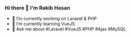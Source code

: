 ### Hi there 👋 I'm Rakib Hasan

- 🔭 I’m currently working on Laravel & PHP
- 🌱 I’m currently learning VueJS
- 💬 Ask me about #Laravel #VueJS #PHP #Ajax #MySQL

